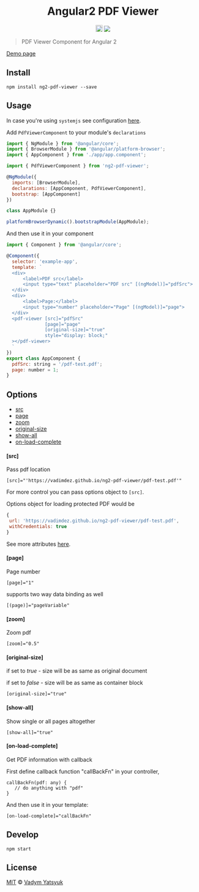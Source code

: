 <h1 align="center">Angular2 PDF Viewer</h1>
<p align="center">
  <a href="https://badge.fury.io/js/ng2-pdf-viewer"><img src="https://badge.fury.io/js/ng2-pdf-viewer.svg" alt="npm version" height="18"></a>
  <a href="https://david-dm.org/vadimdez/ng2-pdf-viewer" title="dependencies status"><img src="https://david-dm.org/vadimdez/ng2-pdf-viewer/status.svg"/></a>
</p>

> PDF Viewer Component for Angular 2

[Demo page](https://vadimdez.github.io/ng2-pdf-viewer/)

## Install

```
npm install ng2-pdf-viewer --save
```

## Usage

In case you're using ```systemjs``` see configuration [here](https://github.com/VadimDez/ng2-pdf-viewer/blob/master/SYSTEMJS.md).

Add ```PdfViewerComponent``` to your module's ```declarations```

```js
import { NgModule } from '@angular/core';
import { BrowserModule } from '@angular/platform-browser';
import { AppComponent } from './app/app.component';

import { PdfViewerComponent } from 'ng2-pdf-viewer';

@NgModule({
  imports: [BrowserModule],
  declarations: [AppComponent, PdfViewerComponent],
  bootstrap: [AppComponent]
})

class AppModule {}

platformBrowserDynamic().bootstrapModule(AppModule);
```

And then use it in your component

```js
import { Component } from '@angular/core';

@Component({
  selector: 'example-app',
  template: `
  <div>
      <label>PDF src</label>
      <input type="text" placeholder="PDF src" [(ngModel)]="pdfSrc">
  </div>
  <div>
      <label>Page:</label>
      <input type="number" placeholder="Page" [(ngModel)]="page">
  </div>
  <pdf-viewer [src]="pdfSrc" 
              [page]="page" 
              [original-size]="true" 
              style="display: block;"
  ></pdf-viewer>
  `
})
export class AppComponent {
  pdfSrc: string = '/pdf-test.pdf';
  page: number = 1;
}
```

## Options

* [src](#src)
* [page](#page)
* [zoom](#zoom)
* [original-size](#original-size)
* [show-all](#show-all)
* [on-load-complete](#on-load-complete)

#### [src]

Pass pdf location
 
```
[src]="'https://vadimdez.github.io/ng2-pdf-viewer/pdf-test.pdf'"
```

For more control you can pass options object to ```[src]```.

Options object for loading protected PDF would be
 
 ```js
 {
  url: 'https://vadimdez.github.io/ng2-pdf-viewer/pdf-test.pdf',
  withCredentials: true
 }
 ```
 
 See more attributes [here](https://github.com/mozilla/pdf.js/blob/master/src/display/api.js#L81-L105).


#### [page]
Page number

```
[page]="1"
```
supports two way data binding as well
```
[(page)]="pageVariable"
```

#### [zoom]
Zoom pdf
```
[zoom]="0.5"
```

#### [original-size]

if set to *true* - size will be as same as original document

if set to *false* - size will be as same as container block

```
[original-size]="true"
```

#### [show-all]

Show single or all pages altogether

```
[show-all]="true"
```

#### [on-load-complete]

Get PDF information with callback

First define callback function "callBackFn" in your controller,
```
callBackFn(pdf: any) {
   // do anything with "pdf"
}
```

And then use it in your template:
``` 
[on-load-complete]="callBackFn"
```
## Develop
```
npm start
```

## License

[MIT](https://tldrlegal.com/license/mit-license) © [Vadym Yatsyuk](https://github.com/vadimdez)
